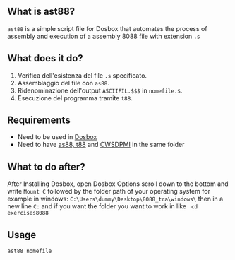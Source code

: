 ## What is ast88?

`ast88` is a simple script file for Dosbox that automates the process of assembly and execution of a assembly 8088 file with extension `.s` 

## What does it do?
1. Verifica dell'esistenza del file `.s` specificato.
2. Assemblaggio del file con `as88`.
3. Ridenominazione dell'output `ASCIIFIL.$$$` in `nomefile.$`.
4. Esecuzione del programma tramite `t88`.

## Requirements

- Need to be used in [Dosbox](https://www.dosbox.com/download.php?main=1)
- Need to have [as88, t88](http://media.pearsoncmg.com/ph/esm/ecs_tanenbaum_sco_6/tanenbaum_sco6.zip) and [CWSDPMI](https://tdold.teadrinker.net/mr/download.htm) in the same folder

## What to do after?
After Installing Dosbox, open Dosbox Options scroll down to the bottom and write `Mount C` followed by the folder path of your operating system for example in windows: `C:\Users\dummy\Desktop\8088_tra\windows\` then in a new line `C:` and if you want the folder you want to work in like ` cd exercises8088`
## Usage

```bash
ast88 nomefile
